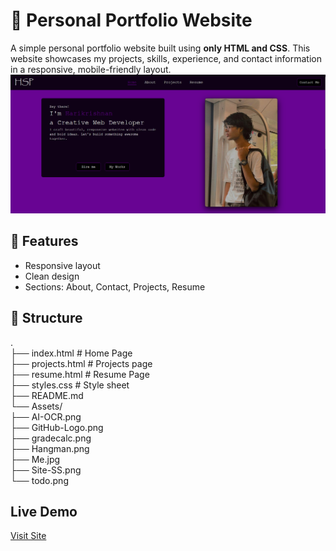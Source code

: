 # 🎨 Personal Portfolio Website

A simple personal portfolio website built using **only HTML and CSS**. This website showcases my projects, skills, experience, and contact information in a responsive, mobile-friendly layout.  
[![Screen Shot](Assets/Site-SS.png)](https://harikrishnanspillai.github.io/)  
## 🔧 Features
- Responsive layout  
- Clean design  
- Sections: About, Contact, Projects, Resume
 ## 📁 Structure
.  
├── index.html # Home Page  
├── projects.html # Projects page  
├── resume.html # Resume Page  
├── styles.css # Style sheet  
├── README.md  
└── Assets/  
├── AI-OCR.png  
├── GitHub-Logo.png  
├── gradecalc.png  
├── Hangman.png  
├── Me.jpg  
├── Site-SS.png  
└── todo.png  
## Live Demo
[Visit Site](https://harikrishnanspillai.github.io/)

